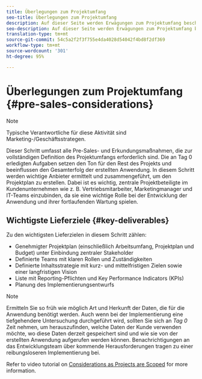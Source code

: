 ```yaml
---
title: Überlegungen zum Projektumfang
seo-title: Überlegungen zum Projektumfang
description: Auf dieser Seite werden Erwägungen zum Projektumfang beschrieben.
seo-description: Auf dieser Seite werden Erwägungen zum Projektumfang beschrieben.
translation-type: tm+mt
source-git-commit: 54c5a2f2f3f755e4da4028d54042f4bd8f2df369
workflow-type: tm+mt
source-wordcount: '301'
ht-degree: 95%

---
```



# Überlegungen zum Projektumfang {#pre-sales-considerations}

>[!NOTE]
>Typische Verantwortliche für diese Aktivität sind Marketing-/Geschäftsstrategen.

Dieser Schritt umfasst alle Pre-Sales- und Erkundungsmaßnahmen, die zur vollständigen Definition des Projektumfangs erforderlich sind. Die an Tag 0 erledigten Aufgaben setzen den Ton für den Rest des Projekts und beeinflussen den Gesamterfolg der erstellten Anwendung.
In diesem Schritt werden wichtige Anbieter ermittelt und zusammengeführt, um den Projektplan zu erstellen. Dabei ist es wichtig, zentrale Projektbeteiligte im Kundenunternehmen wie z. B. Vertriebsmitarbeiter, Marketingmanager und IT-Teams einzubinden, da sie eine wichtige Rolle bei der Entwicklung der Anwendung und ihrer fortlaufenden Wartung spielen.

## Wichtigste Lieferziele {#key-deliverables}

Zu den wichtigsten Lieferzielen in diesem Schritt zählen:

* Genehmigter Projektplan (einschließlich Arbeitsumfang, Projektplan und Budget) unter Einbindung zentraler Stakeholder
* Definierte Teams mit klaren Rollen und Zuständigkeiten
* Definierte Inhaltsstrategie mit kurz- und mittelfristigen Zielen sowie einer langfristigen Vision
* Liste mit Reporting-Pflichten und Key Performance Indicators (KPIs)
* Planung des Implementierungsentwurfs

>[!NOTE]
>
>Ermitteln Sie so früh wie möglich Art und Herkunft der Daten, die für die Anwendung benötigt werden. Auch wenn bei der Implementierung eine tiefgehendere Untersuchung durchgeführt wird, sollten Sie sich an *Tag 0* Zeit nehmen, um herauszufinden, welche Daten der Kunde verwenden möchte, wo diese Daten derzeit gespeichert sind und wie sie von der erstellten Anwendung aufgerufen werden können. Benachrichtigungen an das Entwicklungsteam über kommende Herausforderungen tragen zu einer reibungsloseren Implementierung bei.

Refer to video tutorial on [Considerations as Projects are Scoped](https://helpx.adobe.com/experience-manager/6-5/screens/using/project-considerations.html) for more information.

